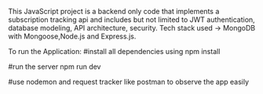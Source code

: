 This JavaScript project is a backend only code that implements a subscription tracking api
and includes but not limited to JWT authentication, database modeling, API architecture, security.
Tech stack used -> MongoDB with Mongoose,Node.js and Express.js.

To run the Application:
#install all dependencies using
npm install

#run the server
npm run dev

#use nodemon and request tracker like postman to observe the app easily
